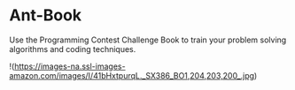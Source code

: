 # Ant-Book
Use the Programming Contest Challenge Book to train your problem solving algorithms and coding techniques.

!(https://images-na.ssl-images-amazon.com/images/I/41bHxtpurqL._SX386_BO1,204,203,200_.jpg)
